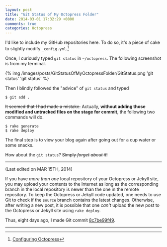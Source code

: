 ```yaml
---
layout: post
title: "Git Status of My Octopress Folder"
date: 2014-03-01 17:32:29 +0800
comments: true
categories: Octopress
---
```


I'd like to include my GitHub repositories here.  To do so, it's a
piece of cake to slightly modify `_config.yml`.[^config_octopress]

Once, I curiously typed `git status` in `~/octopress`.  The following
screenshot is from my terminal.

{% img /images/posts/GitStatusOfMyOctopressFolder/GitStatus.png 'git status' 'git status' %}

Then I blindly followed the "advice" of `git status` and typed

<pre class="cli"><code class="ubuntu_gnome_terminal">$ git add .</code></pre>

<del>It seemed that I had made a mistake.</del>  Actually, **without
adding those modified and untracked files on the stage for commit**,
the following two commands will do.

<pre class="cli"><code class="ubuntu_gnome_terminal">$ rake generate
$ rake deploy
</code></pre>

The final step is to view your blog again after going out for a cup
water or some snacks.

How about the `git status`?  <del>Simply *forget about it*!</del>

---

(Last edited on MAR 15TH, 2014)

If you have *more than one* local repository of your Octopress or
Jekyll site, you may upload your contents to the Internet as long as
the corresponding branch in the local repository is newer than the one
in the remote repository.  To keep the Octopress or Jekyll code
updated, one needs to use Git to check if the `source` branch contains
the latest changes.  Otherwise, after writing a new post, it is
possible that one *can't* upload the new post to the Octopress or
Jekyll site using `rake deploy`.

Thus, eight days ago, I made Git commit
[8c7be99f49](https://github.com/VincentTam/vincenttam.github.io/commit/8c7be99f49e0aee10ae74a7ee360e02bab5649c2).

----

[^config_octopress]: [Configuring Octopress](http://octopress.org/docs/configuring/)

<!-- vim:set tw=70 wrap spell: -->
